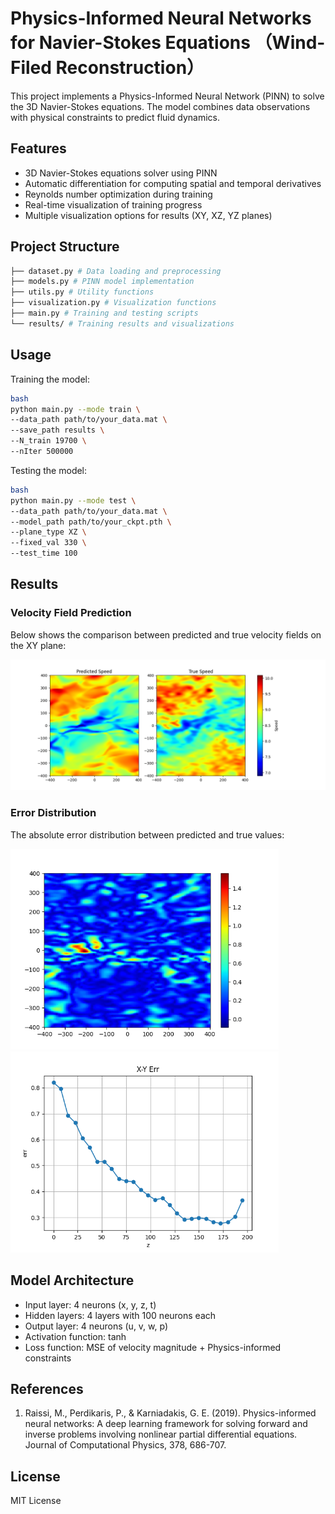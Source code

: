 # Physics-Informed Neural Networks for Navier-Stokes Equations （Wind-Filed Reconstruction）

This project implements a Physics-Informed Neural Network (PINN) to solve the 3D Navier-Stokes equations. The model combines data observations with physical constraints to predict fluid dynamics.

## Features

- 3D Navier-Stokes equations solver using PINN
- Automatic differentiation for computing spatial and temporal derivatives
- Reynolds number optimization during training
- Real-time visualization of training progress
- Multiple visualization options for results (XY, XZ, YZ planes)

## Project Structure 
```bash
├── dataset.py # Data loading and preprocessing
├── models.py # PINN model implementation
├── utils.py # Utility functions
├── visualization.py # Visualization functions
├── main.py # Training and testing scripts
└── results/ # Training results and visualizations
```

## Usage

Training the model:
```bash
bash
python main.py --mode train \
--data_path path/to/your_data.mat \
--save_path results \
--N_train 19700 \
--nIter 500000
```

Testing the model:
```bash
bash
python main.py --mode test \
--data_path path/to/your_data.mat \
--model_path path/to/your_ckpt.pth \
--plane_type XZ \
--fixed_val 330 \
--test_time 100
```


## Results

### Velocity Field Prediction

Below shows the comparison between predicted and true velocity fields on the XY plane:

![Velocity Field Comparison](results/X-Y_filed.png)

### Error Distribution

The absolute error distribution between predicted and true values:

<img src="results/X-Y_diff.png" alt="Error Distribution" style="zoom: 67%;" /> <img src="results/X-Y.png" alt="Err" style="zoom: 67%;" />



## Model Architecture

- Input layer: 4 neurons (x, y, z, t)
- Hidden layers: 4 layers with 100 neurons each
- Output layer: 4 neurons (u, v, w, p)
- Activation function: tanh
- Loss function: MSE of velocity magnitude + Physics-informed constraints

## References

1. Raissi, M., Perdikaris, P., & Karniadakis, G. E. (2019). Physics-informed neural networks: A deep learning framework for solving forward and inverse problems involving nonlinear partial differential equations. Journal of Computational Physics, 378, 686-707.

## License

MIT License
